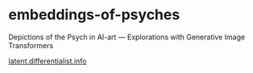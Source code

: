 # embeddings-of-psyches

Depictions of the Psych in AI-art — Explorations with Generative Image Transformers

[latent.differentialist.info](https://latent.differentialist.info)
